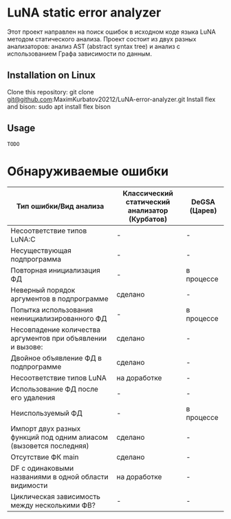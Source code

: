 # LuNA static error analyzer

Этот проект направлен на поиск ошибок в исходном коде языка LuNA методом статического анализа.
Проект состоит из двух разных анализаторов: анализ AST (abstract syntax tree) 
и анализ с использованием Графа зависимости по данным. 

## Installation on Linux
Clone this repository:
git clone git@github.com:MaximKurbatov20212/LuNA-error-analyzer.git
Install flex and bison:
    sudo apt install flex bison

## Usage
    TODO

# Обнаруживаемые ошибки
Тип ошибки/Вид анализа     |	Классический статический анализатор (Курбатов) | DeGSA (Царев) |
----------------------------|--------------------------------------------------|---------------|
Несоответствие типов LuNA:C |	                                            -  | -             |
Несуществующая подпрограмма	|                                               -  | -             |
Повторная инициализация ФД	|                                               -  | в процессе    |
Неверный порядок аргументов в подпрограмме |	                      сделано  | -             |
Попытка использования неинициализированного ФД |	                        -  | в процессе    |
Несовпадение количества аргументов при объявлении и вызове: |	      сделано  | -             |
Двойное объявление ФД в подпрограмме |	                              сделано  | -             |
Несоответствие типов LuNA |                                      на доработке  | -             |
Использование ФД после его удаления	|                                       -  | -             |
Неиспользуемый ФД |                                                         -  | в процессе    |
Импорт двух разных функций под одним алиасом (вызовется последняя) |  сделано  | -             |
Отсутствие ФК main |	                                              сделано  | -             |
DF с одинаковыми названиями в одной области видимости |	         на доработке  | -             |
Циклическая зависимость между несколькими ФВ?|                              -  | -             |
